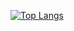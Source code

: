 [![Top Langs](https://github-readme-stats.vercel.app/api/top-langs/?username=touchedthecode&layout=compact&card_width=350&theme=tokyonight&exclude_repo=.dotfiles)](https://github.com/anuraghazra/github-readme-stats)
